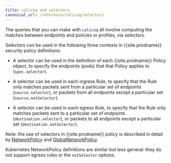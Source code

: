 ```yaml
---
title: calicoq and selectors
canonical_url: /reference/calicoq/selectors
---
```


The queries that you can make with `calicoq` all involve computing the matches
between endpoints and policies or profiles, via selectors.

Selectors can be used in the following three contexts in {{site.prodname}}
security policy definitions:

- A selector can be used in the definition of each {{site.prodname}} Policy object,
  to specify the endpoints (pods) that that Policy applies to (`spec.selector`).

- A selector can be used in each ingress Rule, to specify that the Rule only
  matches packets sent from a particular set of endpoints (`source.selector`),
  or packets from all endpoints except a particular set (`source.notSelector`).

- A selector can be used in each egress Rule, to specify that the Rule only
  matches packets sent to a particular set of endpoints
  (`destination.selector`), or packets to all endpoints except a particular set
  (`destination.notSelector`).

Note: the use of selectors in {{site.prodname}} policy is described in detail by
[NetworkPolicy]({{site.baseurl}}/reference/resources/networkpolicy) and
[GlobalNetworkPolicy]({{site.baseurl}}/reference/resources/globalnetworkpolicy).

Kubernetes NetworkPolicy definitions are similar but less general: they do
not support egress rules or the `notSelector` options.
